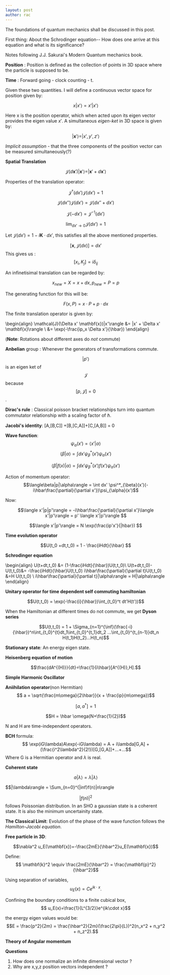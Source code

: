 ```yaml
---
layout: post
author: rac
---
```

The foundations of quantum mechanics shall be discussed in this post. 

First thing: About the Schrodinger equation-- How does one arrive at this equation and what is its significance?

Notes following J.J. Sakurai's Modern Quantum mechanics book.

**Position** : Position is defined as the collection of points in 3D space where the particle is supposed to be.

**Time** : Forward going - clock counting - t.

Given these two quantities. I will define a continuous vector space for position given by:

$$ x|x'\rangle = x' |x'\rangle $$

Here x is the position operator, which when acted upon its eigen vector provides the eigen value $x'$.
A simultaneous _eigen-ket_ in 3D space is given by:

$$ |\mathbf{x}'\rangle = |x',y',z'\rangle $$

*Implicit assumption* - that the three components of the position vector can be measured simultaneously(?)

**Spatial Translation**

$$\mathcal{J}(d\mathbf{x}')|\mathbf{x}'\rangle = |\mathbf{x}' + d\mathbf{x}'\rangle $$

Properties of the translation operator:

$$\mathcal{J}^{\dagger}(dx')\mathcal{J}(dx') = 1 $$

$$\mathcal{J}(dx'')\mathcal{J}(dx') = \mathcal{J}(dx''+dx') $$

$$\mathcal{J}(-dx') = \mathcal{J}^{-1}(dx')$$

$$ \lim_{dx' \to 0} \mathcal{J}(dx') = 1 $$

Let $\mathcal{J}(dx') = 1 - i\mathbf{K}\cdot dx'$, this satisfies all the above mentioned properties. 

$$[\mathbf{x},\mathcal{J}(dx)] = dx'$$
This gives us :
$$ [x_i, K_j] = i\delta_{ij} $$

An infinetisimal translation can be regarded by:

$$ x_{new} = X = x+dx , p_{new} = P = p $$

The generating function for this will be:

$$ F(x,P) = x\cdot P + p\cdot dx $$

The finite translation operator is given by:

\begin{align}
\mathcal{J}(\Delta x' \mathbf{x})|x'\rangle &= |x' + \Delta x' \mathbf{x}\rangle \\
&= \exp(-\frac{ip_x \Delta x'}{\hbar})
\end{align}

(**Note**: Rotations about different axes do _not_ commute)

**Anbelian** group : Whenever the generators of transformations commute. 

$$|p'\rangle$$
is an eigen ket of 
$$\mathcal{J}$$
because 
$$[p,\mathcal{J}]= 0$$ . 

**Dirac's rule** : Classical poisson bracket relationships turn into quantum commutator relationship with a scaling factor of $\hbar$. 

**Jacobi's identity**: [A,[B,C]] +[B,[C,A]]+[C,[A,B]] = 0

**Wave function**: 
$$ \psi_{\alpha}(x') = \langle x'|\alpha \rangle $$
$$ \langle \beta|\alpha\rangle = \int dx' \psi^*_{\beta}(x')\psi_{\alpha}(x') $$

$$\langle\beta|f(x)|\alpha\rangle = \int dx' \psi^*_{\beta}(x')f(x')\psi_{\alpha}(x')$$

Action of momentum operator:
$$\langle\beta|p|\alpha\rangle = \int dx' \psi^*_{\beta}(x')(-i\hbar\frac{\partial}{\partial x'})\psi_{\alpha}(x')$$

Now:

$$\langle x'|p|p'\rangle  = -i\hbar\frac{\partial}{\partial x'}\langle x'|p'\rangle = p' \langle x'|p'\rangle $$

$$\langle x'|p'\rangle = N \exp(\frac{ip'x'}{|hbar}) $$


**Time evolution operator**

$$U(t_0 +dt,t_0) = 1 - \frac{iHdt}{\hbar} $$

**Schrodinger equation** 

\begin{align}
U(t+dt,t_0) &= (1-\frac{iHdt}{\hbar})U(t,t_0)\\
U(t+dt,t_0)- U(t,t_0)&= -\frac{iHdt}{\hbar}U(t,t_0)
i\hbar\frac{\partial}{\partial t}U(t,t_0) &=H U(t,t_0) \\
i\hbar\frac{\partial}{\partial t}|\alpha\rangle = H|\alpha\rangle
\end{align}


**Unitary operator for time dependent self commuting hamiltonian**

$$U(t,t_0) = \exp(-\frac{i}{\hbar})\int_{t_0}^t dt'H(t'))$$

When the Hamiltonian at different times do not commute, we get **Dyson series**

$$U(t,t_0) = 1 + \Sigma_{n=1}^{\inf}(\frac{-i}{\hbar})^n\int_{t_0}^{t}dt_1\int_{t_0}^{t_1}dt_2 ...\int_{t_0}^{t_{n-1}}dt_n H(t_1)H(t_2)...H(t_n)$$

**Stationary state**: An energy eigen state. 

**Heisenberg equation of motion**

$$\frac{dA^{(H)}}{dt}=\frac{1}{i\hbar}[A^{(H)},H].$$

**Simple Harmonic Oscillator**

**Aniihilation operator**(non Hermitian)
$$ a = \sqrt{\frac{m\omega}{2\hbar}}(x + \frac{ip}{m\omega})$$

$$[a,a^{\dagger}]=1$$

$$H = \hbar \omega(N+\frac{1}{2})$$


N and H are time-independent operators. 

**BCH** formula: 
$$ \exp(iG\lambda)A\exp(-iG\lambda) = A + i\lambda[G,A] + (\frac{i^2\lambda^2}{2!})[G,[G,A]]+...+...$$
Where G is a Hermitian operator and $\lambda$ is real. 

**Coherent state**

$$a|\lambda\rangle = \lambda|\lambda\rangle$$

$$|\lambda\rangle = \Sum_{n=0}^{|inf}f(n)|n\rangle

$$ |f(n)|^2 $$
follows Poissonian distribution. 
In an SHO a gaussian state is a coherent state. It is also the minimum uncertainity state. 

**The Classical Limit**: Evolution of the phase of the wave function follows the _Hamilton-Jacobi equation_.

**Free particle in 3D**:

$$\nabla^2 u_E(\mathbf{x})=-\frac{2mE}{\hbar^2}u_E(\mathbf{x})$$

Define: 
$$ \mathbf{k}^2 \equiv \frac{2mE}{\hbar^2} = \frac{\mathbf{p}^2}{\hbar^2}$$

Using separation of variables, 
$$u_E(x) = Ce^{ik\cdot x}.$$

Confining the boundary conditions to a finite cubical box,
$$ u_E(x)=\frac{1}{L^{3/2}}e^{ik\cdot x}$$

the energy eigen values would be:
$$E = \frac{p^2}{2m} = \frac{\hbar^2}{2m}(\frac{2\pi}{L})^2(n_x^2 + n_y^2 + n_z^2).$$

**Theory of Angular momentum**








**Questions**
1. How does one normalize an infinite dimensional vector ?
1. Why are x,y,z position vectors independent ?





